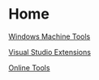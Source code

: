 # Home

[Windows Machine Tools](windows_machine_tools.md)

[Visual Studio Extensions](visual_studio_extensions.md)

[Online Tools](online_tools.md)
